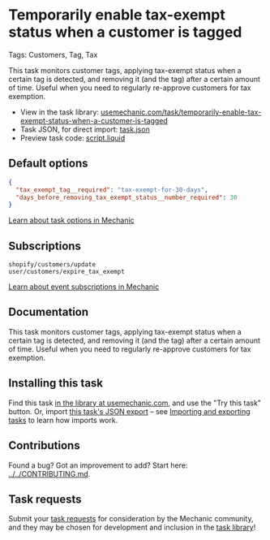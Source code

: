 # Temporarily enable tax-exempt status when a customer is tagged

Tags: Customers, Tag, Tax

This task monitors customer tags, applying tax-exempt status when a certain tag is detected, and removing it (and the tag) after a certain amount of time. Useful when you need to regularly re-approve customers for tax exemption.

* View in the task library: [usemechanic.com/task/temporarily-enable-tax-exempt-status-when-a-customer-is-tagged](https://usemechanic.com/task/temporarily-enable-tax-exempt-status-when-a-customer-is-tagged)
* Task JSON, for direct import: [task.json](../../tasks/temporarily-enable-tax-exempt-status-when-a-customer-is-tagged.json)
* Preview task code: [script.liquid](./script.liquid)

## Default options

```json
{
  "tax_exempt_tag__required": "tax-exempt-for-30-days",
  "days_before_removing_tax_exempt_status__number_required": 30
}
```

[Learn about task options in Mechanic](https://docs.usemechanic.com/article/471-task-options)

## Subscriptions

```liquid
shopify/customers/update
user/customers/expire_tax_exempt
```

[Learn about event subscriptions in Mechanic](https://docs.usemechanic.com/article/408-subscriptions)

## Documentation

This task monitors customer tags, applying tax-exempt status when a certain tag is detected, and removing it (and the tag) after a certain amount of time. Useful when you need to regularly re-approve customers for tax exemption.

## Installing this task

Find this task [in the library at usemechanic.com](https://usemechanic.com/task/temporarily-enable-tax-exempt-status-when-a-customer-is-tagged), and use the "Try this task" button. Or, import [this task's JSON export](../../tasks/temporarily-enable-tax-exempt-status-when-a-customer-is-tagged.json) – see [Importing and exporting tasks](https://docs.usemechanic.com/article/505-importing-and-exporting-tasks) to learn how imports work.

## Contributions

Found a bug? Got an improvement to add? Start here: [../../CONTRIBUTING.md](../../CONTRIBUTING.md).

## Task requests

Submit your [task requests](https://mechanic.canny.io/task-requests) for consideration by the Mechanic community, and they may be chosen for development and inclusion in the [task library](https://tasks.mechanic.dev/)!
